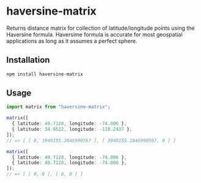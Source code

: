 # haversine-matrix

Returns distance matrix for collection of latitude/longitude points using the Haversine formula. Haversime formula is accurate for most geospatial applications as long as it assumes a perfect sphere.

## Installation

```sh
npm install haversine-matrix
```

## Usage

```ts
import matrix from "haversine-matrix";

matrix([
  { latitude: 40.7128, longitude: -74.006 },
  { latitude: 34.0522, longitude: -118.2437 },
]);
// => [ [ 0, 3940155.2046990567 ], [ 3940155.2046990567, 0 ] ]

matrix([
  { latitude: 40.7128, longitude: -74.006 },
  { latitude: 40.7128, longitude: -74.006 },
]);
// => [ [ 0, 0 ], [ 0, 0 ] ]
```
